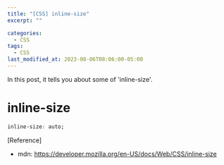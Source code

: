 ```yaml
---
title: "[CSS] inline-size"
excerpt: ""

categories:
  - CSS
tags:
  - CSS
last_modified_at: 2023-08-06T08:06:00-05:00
---
```


In this post, it tells you about some of 'inline-size'.

# inline-size

```css
inline-size: auto;
```

[Reference]

- mdn: <https://developer.mozilla.org/en-US/docs/Web/CSS/inline-size>
